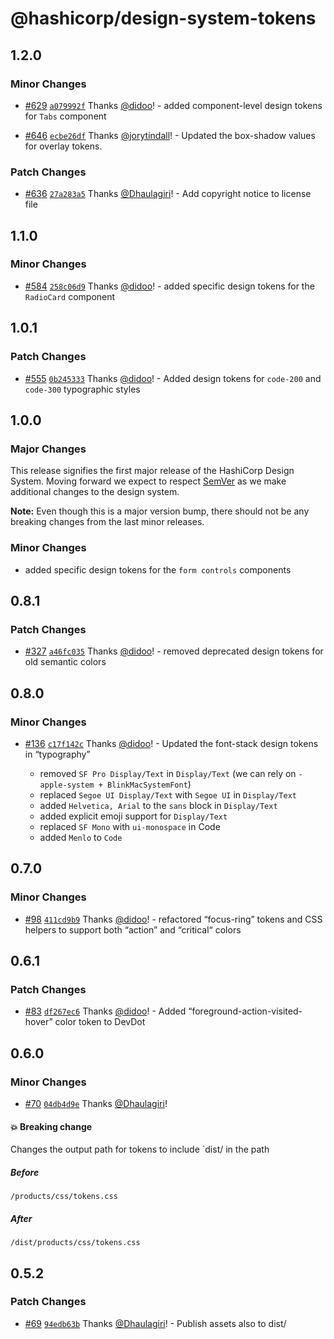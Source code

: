 # @hashicorp/design-system-tokens

## 1.2.0

### Minor Changes

- [#629](https://github.com/hashicorp/design-system/pull/629) [`a079992f`](https://github.com/hashicorp/design-system/commit/a079992fbbed11812fcf4cdd4409a00fa2d246f1) Thanks [@didoo](https://github.com/didoo)! - added component-level design tokens for `Tabs` component

* [#646](https://github.com/hashicorp/design-system/pull/646) [`ecbe26df`](https://github.com/hashicorp/design-system/commit/ecbe26df6bdbaf7b4f00c70d016eead0da9168f0) Thanks [@jorytindall](https://github.com/jorytindall)! - Updated the box-shadow values for overlay tokens.

### Patch Changes

- [#636](https://github.com/hashicorp/design-system/pull/636) [`27a283a5`](https://github.com/hashicorp/design-system/commit/27a283a52c2828b32c282401f91df9bd929f9dda) Thanks [@Dhaulagiri](https://github.com/Dhaulagiri)! - Add copyright notice to license file

## 1.1.0

### Minor Changes

- [#584](https://github.com/hashicorp/design-system/pull/584) [`258c06d9`](https://github.com/hashicorp/design-system/commit/258c06d952d41696bb8c5b4bab19eb46e4612cdc) Thanks [@didoo](https://github.com/didoo)! - added specific design tokens for the `RadioCard` component

## 1.0.1

### Patch Changes

- [#555](https://github.com/hashicorp/design-system/pull/555) [`0b245333`](https://github.com/hashicorp/design-system/commit/0b24533369ccc2d02aa5c6c8b8ba4f722e07d236) Thanks [@didoo](https://github.com/didoo)! - Added design tokens for `code-200` and `code-300` typographic styles

## 1.0.0

### Major Changes

This release signifies the first major release of the HashiCorp Design System. Moving forward we expect to respect [SemVer](https://semver.org/) as we make additional changes to the design system.

**Note:** Even though this is a major version bump, there should not be any breaking changes from the last minor releases.

### Minor Changes

- added specific design tokens for the `form controls` components

## 0.8.1

### Patch Changes

- [#327](https://github.com/hashicorp/design-system/pull/327) [`a46fc035`](https://github.com/hashicorp/design-system/commit/a46fc03570f51e8375b15571ddcb10e62ba446fb) Thanks [@didoo](https://github.com/didoo)! - removed deprecated design tokens for old semantic colors

## 0.8.0

### Minor Changes

- [#136](https://github.com/hashicorp/design-system/pull/136) [`c17f142c`](https://github.com/hashicorp/design-system/commit/c17f142c0c938b471b696820d1fa440f62f7315b) Thanks [@didoo](https://github.com/didoo)! - Updated the font-stack design tokens in “typography”

  - removed `SF Pro Display/Text` in `Display/Text` (we can rely on `-apple-system + BlinkMacSystemFont`)
  - replaced `Segoe UI Display/Text` with `Segoe UI` in `Display/Text`
  - added `Helvetica, Arial` to the `sans` block in `Display/Text`
  - added explicit emoji support for `Display/Text`
  - replaced `SF Mono` with `ui-monospace` in Code
  - added `Menlo` to `Code`

## 0.7.0

### Minor Changes

- [#98](https://github.com/hashicorp/design-system/pull/98) [`411cd9b9`](https://github.com/hashicorp/design-system/commit/411cd9b949e376d38eb1dc4d4af93ae17e6c686a) Thanks [@didoo](https://github.com/didoo)! - refactored “focus-ring” tokens and CSS helpers to support both “action” and “critical“ colors

## 0.6.1

### Patch Changes

- [#83](https://github.com/hashicorp/design-system/pull/83) [`df267ec6`](https://github.com/hashicorp/design-system/commit/df267ec6cb27d68d0e835357ba736830cac9ce64) Thanks [@didoo](https://github.com/didoo)! - Added “foreground-action-visited-hover” color token to DevDot

## 0.6.0

### Minor Changes

- [#70](https://github.com/hashicorp/design-system/pull/70) [`04db4d9e`](https://github.com/hashicorp/design-system/commit/04db4d9ece6aba358acfa0721a78dfe84c561b5e) Thanks [@Dhaulagiri](https://github.com/Dhaulagiri)!

#### 💥 Breaking change

Changes the output path for tokens to include `dist/ in the path

##### Before

`/products/css/tokens.css`

##### After

`/dist/products/css/tokens.css`

## 0.5.2

### Patch Changes

- [#69](https://github.com/hashicorp/design-system/pull/69) [`94edb63b`](https://github.com/hashicorp/design-system/commit/94edb63bd51c48c25f9fa80dfd12f8bd02ade09e) Thanks [@Dhaulagiri](https://github.com/Dhaulagiri)! - Publish assets also to dist/
